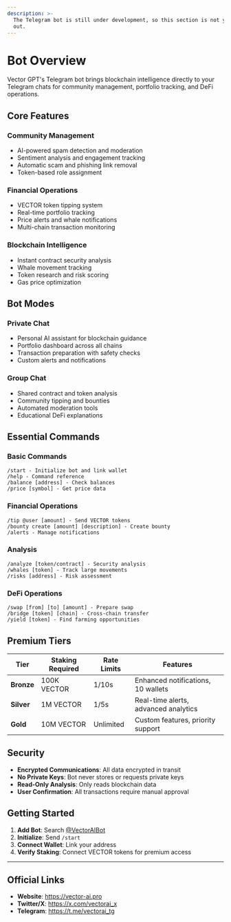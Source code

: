 ```yaml
---
description: >-
  The Telegram bot is still under development, so this section is not yet filled
  out.
---
```


# Bot Overview

Vector GPT's Telegram bot brings blockchain intelligence directly to your Telegram chats for community management, portfolio tracking, and DeFi operations.

## **Core Features**

### Community Management
- AI-powered spam detection and moderation
- Sentiment analysis and engagement tracking
- Automatic scam and phishing link removal
- Token-based role assignment

### Financial Operations
- VECTOR token tipping system
- Real-time portfolio tracking
- Price alerts and whale notifications
- Multi-chain transaction monitoring

### Blockchain Intelligence
- Instant contract security analysis
- Whale movement tracking
- Token research and risk scoring
- Gas price optimization

## **Bot Modes**

### Private Chat
- Personal AI assistant for blockchain guidance
- Portfolio dashboard across all chains
- Transaction preparation with safety checks
- Custom alerts and notifications

### Group Chat
- Shared contract and token analysis
- Community tipping and bounties
- Automated moderation tools
- Educational DeFi explanations

## **Essential Commands**

### Basic Commands
```
/start - Initialize bot and link wallet
/help - Command reference
/balance [address] - Check balances
/price [symbol] - Get price data
```

### Financial Operations
```
/tip @user [amount] - Send VECTOR tokens
/bounty create [amount] [description] - Create bounty
/alerts - Manage notifications
```

### Analysis
```
/analyze [token/contract] - Security analysis
/whales [token] - Track large movements
/risks [address] - Risk assessment
```

### DeFi Operations
```
/swap [from] [to] [amount] - Prepare swap
/bridge [token] [chain] - Cross-chain transfer
/yield [token] - Find farming opportunities
```

## **Premium Tiers**

| Tier | Staking Required | Rate Limits | Features |
|------|------------------|-------------|----------|
| **Bronze** | 100K VECTOR | 1/10s | Enhanced notifications, 10 wallets |
| **Silver** | 1M VECTOR | 1/5s | Real-time alerts, advanced analytics |
| **Gold** | 10M VECTOR | Unlimited | Custom features, priority support |

## **Security**

- **Encrypted Communications**: All data encrypted in transit
- **No Private Keys**: Bot never stores or requests private keys
- **Read-Only Analysis**: Only reads blockchain data
- **User Confirmation**: All transactions require manual approval

## **Getting Started**

1. **Add Bot**: Search [@VectorAIBot](https://t.me/VectorAIBot)
2. **Initialize**: Send `/start`
3. **Connect Wallet**: Link your address
4. **Verify Staking**: Connect VECTOR tokens for premium access

---

## **Official Links**

- **Website**: https://vector-ai.pro
- **Twitter/X**: https://x.com/vectorai_x
- **Telegram**: https://t.me/vectorai_tg
